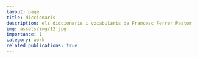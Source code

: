 ```yaml
---
layout: page
title: diccionaris
description: els diccionaris i vocabularis de Francesc Ferrer Pastor
img: assets/img/12.jpg
importance: 1
category: work
related_publications: true
---
```

